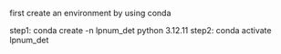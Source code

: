 first create an environment by using conda

step1: conda create -n lpnum_det python 3.12.11
step2: conda activate lpnum_det